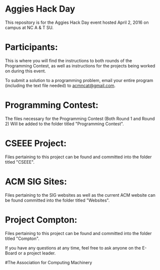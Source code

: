# Aggies Hack Day
This repository is for the Aggies Hack Day event hosted April 2, 2016 on campus at NC A &amp; T SU.

# Participants:
This is where you will find the instructions to both rounds of the Programming Contest, as well as instructions for the projects being worked on during this event.

To submit a solution to a programming problem, email your entire program (including the text file needed) to acmncat@gmail.com.

# Programming Contest:
The files necessary for the Programming Contest (Both Round 1 and Round 2) Will be added to the folder titled "Programming Contest".

# CSEEE Project: 
Files pertaining to this project can be found and committed into the folder titled "CSEEE".

# ACM SIG Sites:
Files pertaining to the SIG websites as well as the current ACM website can be found committed into the folder titled "Websites".

# Project Compton:
Files pertaining to this project can be found and committed into the folder titled "Compton".






If you have any questions at any time, feel free to ask anyone on the E-Board or a project leader. 


#The Association for Computing Machinery
